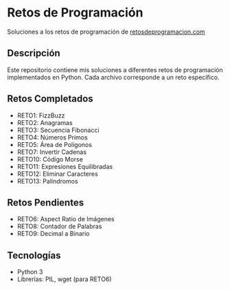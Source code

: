 # Retos de Programación

Soluciones a los retos de programación de [retosdeprogramacion.com](https://retosdeprogramacion.com/ejercicios)

## Descripción

Este repositorio contiene mis soluciones a diferentes retos de programación implementados en Python. Cada archivo corresponde a un reto específico.

## Retos Completados

- RETO1: FizzBuzz
- RETO2: Anagramas
- RETO3: Secuencia Fibonacci
- RETO4: Números Primos  
- RETO5: Área de Polígonos
- RETO7: Invertir Cadenas
- RETO10: Código Morse
- RETO11: Expresiones Equilibradas
- RETO12: Eliminar Caracteres
- RETO13: Palíndromos

## Retos Pendientes

- RETO6: Aspect Ratio de Imágenes
- RETO8: Contador de Palabras
- RETO9: Decimal a Binario

## Tecnologías

- Python 3
- Librerías: PIL, wget (para RETO6)


